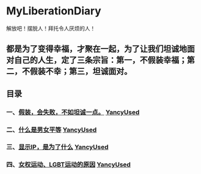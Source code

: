 # MyLiberationDiary
解放吧！摆脱人！拜托令人厌烦的人！
## 都是为了变得幸福，才聚在一起，为了让我们坦诚地面对自己的人生，定了三条宗旨：第一，不假装幸福；第二，不假装不幸；第三，坦诚面对。
## 目录
### 一、[假装，会失败，不如坦诚一点。](/%E7%9B%AE%E5%BD%95/假装，会失败，不如坦诚一点.md)   [YancyUsed](https://github.com/YancyUsed)
### 二、[什么是男女平等](/%E7%9B%AE%E5%BD%95/%E4%BB%80%E4%B9%88%E6%98%AF%E7%94%B7%E5%A5%B3%E5%85%AC%E5%B9%B3.md)   [YancyUsed](https://github.com/YancyUsed)
### 三、[显示IP，是为了什么](/%E7%9B%AE%E5%BD%95/%E6%98%BE%E7%A4%BAIP%EF%BC%8C%E6%98%AF%E4%B8%BA%E4%BA%86%E4%BB%80%E4%B9%88.md)   [YancyUsed](https://github.com/YancyUsed)
### 四、[女权运动、LGBT运动的原因](/%E7%9B%AE%E5%BD%95/%E5%A5%B3%E6%9D%83%E8%BF%90%E5%8A%A8%E3%80%81LGBT%E8%BF%90%E5%8A%A8%E7%9A%84%E5%8E%9F%E5%9B%A0.md)   [YancyUsed](https://github.com/YancyUsed)